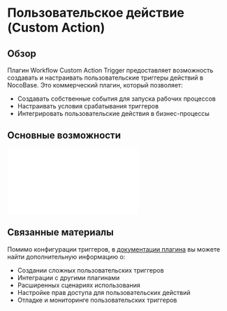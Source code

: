 # Пользовательское действие (Custom Action)

<PluginInfo commercial="true" name="workflow-custom-action-trigger" link="/handbook/workflow-custom-action-trigger"></PluginInfo>

## Обзор

Плагин Workflow Custom Action Trigger предоставляет возможность создавать и настраивать пользовательские триггеры действий в NocoBase. Это коммерческий плагин, который позволяет:

- Создавать собственные события для запуска рабочих процессов
- Настраивать условия срабатывания триггеров
- Интегрировать пользовательские действия в бизнес-процессы

## Основные возможности

<embed src="../../workflow-custom-action-trigger/trigger.md#L3-L999"></embed>

## Связанные материалы

Помимо конфигурации триггеров, в [документации плагина](../../workflow-custom-action-trigger/index.md) вы можете найти дополнительную информацию о:

- Создании сложных пользовательских триггеров
- Интеграции с другими плагинами
- Расширенных сценариях использования
- Настройке прав доступа для пользовательских действий
- Отладке и мониторинге пользовательских триггеров


